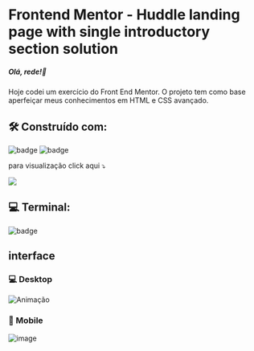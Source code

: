 # Frontend Mentor - Huddle landing page with single introductory section solution

##### Olá, rede!🚀

<p> Hoje codei um exercício do Front End Mentor.  O projeto tem como base aperfeiçar meus conhecimentos em HTML e CSS avançado. </p>



<h2> 🛠️ Construído com: </h2>

![badge](https://img.shields.io/badge/HTML5-E34F26?style=for-the-badge&logo=html5&logoColor=white)
![badge](https://img.shields.io/badge/CSS3-1572B6?style=for-the-badge&logo=css3&logoColor=white)

<p> para visualização click aqui ⤵️ </p>

<div> <a href = "https://dev-quest-html-css-front-end-mentor.vercel.app/"><img src="https://img.shields.io/badge/Vercel-000000?style=for-the-badge&logo=vercel&logoColor=white" target="_blank"></a>
</div>




<h2> 💻 Terminal:</h2>

![badge](https://img.shields.io/badge/GIT-E44C30?style=for-the-badge&logo=git&logoColor=white)

<h2> interface </h2>

<h3> 💻 Desktop </h3>

![Animação](https://user-images.githubusercontent.com/108439890/217382097-802e904f-9ada-4517-9877-21159ec3b906.gif)


<h3> 📱 Mobile</h3>

![image](https://user-images.githubusercontent.com/108439890/217382259-5047ec22-579b-4dfa-b33f-08155672e05a.png)
